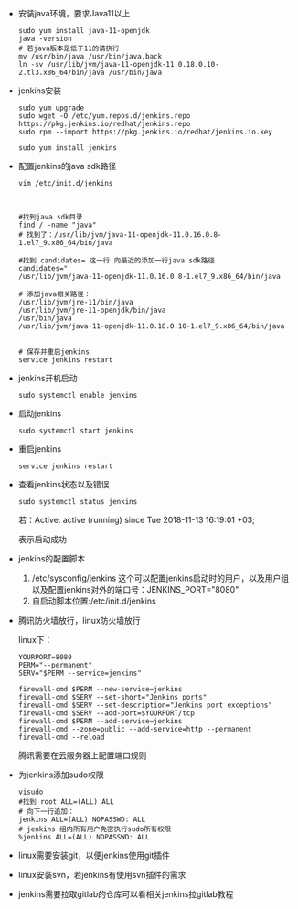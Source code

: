 * 安装java环境，要求Java11以上

  ```shell
  sudo yum install java-11-openjdk
  java -version
  # 若java版本是低于11的请执行
  mv /usr/bin/java /usr/bin/java.back
  ln -sv /usr/lib/jvm/java-11-openjdk-11.0.18.0.10-2.tl3.x86_64/bin/java /usr/bin/java
  ```

* jenkins安装

  ```shell
  sudo yum upgrade
  sudo wget -O /etc/yum.repos.d/jenkins.repo https://pkg.jenkins.io/redhat/jenkins.repo
  sudo rpm --import https://pkg.jenkins.io/redhat/jenkins.io.key
  
  sudo yum install jenkins
  ```

* 配置jenkins的java sdk路径

  ```
  vim /etc/init.d/jenkins
  
  
  
  #找到java sdk目录
  find / -name "java"
  # 找到了：/usr/lib/jvm/java-11-openjdk-11.0.16.0.8-1.el7_9.x86_64/bin/java
  
  #找到 candidates= 这一行 向最近的添加一行java sdk路径
  candidates="
  /usr/lib/jvm/java-11-openjdk-11.0.16.0.8-1.el7_9.x86_64/bin/java
  
  # 添加java相关路径：
  /usr/lib/jvm/jre-11/bin/java
  /usr/lib/jvm/jre-11-openjdk/bin/java
  /usr/bin/java
  /usr/lib/jvm/java-11-openjdk-11.0.18.0.10-1.el7_9.x86_64/bin/java
  
  
  # 保存并重启jenkins
  service jenkins restart
  
  ```

  

* jenkins开机启动

  ```
  sudo systemctl enable jenkins
  ```

* 启动jenkins

  ```
  sudo systemctl start jenkins
  ```

* 重启jenkins

  ```
  service jenkins restart
  ```

* 查看jenkins状态以及错误

  ```
  sudo systemctl status jenkins
  ```

  若：Active: active (running) since Tue 2018-11-13 16:19:01
  +03; 

  表示启动成功

* jenkins的配置脚本

  1. /etc/sysconfig/jenkins 这个可以配置jenkins启动时的用户，以及用户组 以及配置jenkins对外的端口号：JENKINS_PORT="8080"
  2. 自启动脚本位置:/etc/init.d/jenkins

* 腾讯防火墙放行，linux防火墙放行

  linux下：

  ```
  YOURPORT=8080
  PERM="--permanent"
  SERV="$PERM --service=jenkins"
  
  firewall-cmd $PERM --new-service=jenkins
  firewall-cmd $SERV --set-short="Jenkins ports"
  firewall-cmd $SERV --set-description="Jenkins port exceptions"
  firewall-cmd $SERV --add-port=$YOURPORT/tcp
  firewall-cmd $PERM --add-service=jenkins
  firewall-cmd --zone=public --add-service=http --permanent
  firewall-cmd --reload
  
  ```

  腾讯需要在云服务器上配置端口规则

* 为jenkins添加sudo权限

  ```
  visudo
  #找到 root ALL=(ALL) ALL
  # 向下一行追加：
  jenkins ALL=(ALL) NOPASSWD: ALL
  # jenkins 组内所有用户免密执行sudo所有权限
  %jenkins ALL=(ALL) NOPASSWD: ALL
  ```

* linux需要安装git，以便jenkins使用git插件

* linux安装svn，若jenkins有使用svn插件的需求

* jenkins需要拉取gitlab的仓库可以看相关jenkins拉gitlab教程